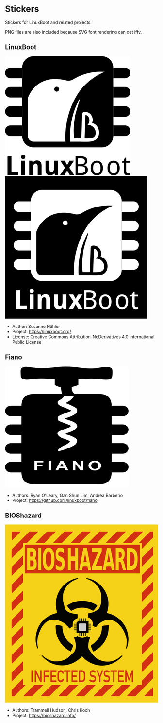 # Stickers

Stickers for LinuxBoot and related projects.

PNG files are also included because SVG font rendering can get iffy.

## LinuxBoot

![LinuxBoot](linuxboot-white.png)
![LinuxBoot](linuxboot-black.png)

* Author: Susanne Nähler
* Project: https://linuxboot.org/
* License: Creative Commons Attribution-NoDerivatives 4.0 International Public License

## Fiano

![Fiano](fiano.svg)

* Authors: Ryan O'Leary, Gan Shun Lim, Andrea Barberio
* Project: https://github.com/linuxboot/fiano

## BIOShazard

![BIOShazard](bioshazard.png)

* Authors: Trammell Hudson, Chris Koch
* Project: https://bioshazard.info/
